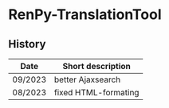 # RenPy-TranslationTool

## History
| Date | Short description |
| --- | --- |
| 09/2023 | better Ajaxsearch |
| 08/2023 | fixed HTML-formating |